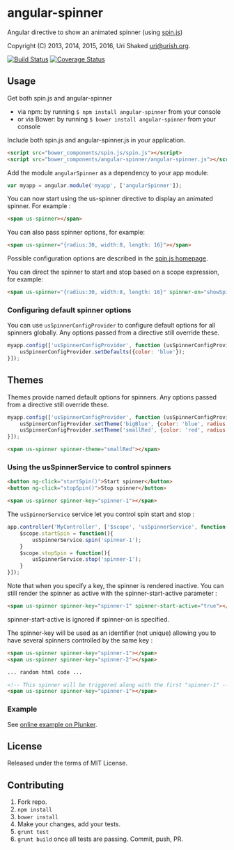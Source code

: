 # angular-spinner

Angular directive to show an animated spinner (using [spin.js](http://fgnass.github.io/spin.js/))

Copyright (C) 2013, 2014, 2015, 2016, Uri Shaked <uri@urish.org>.

[![Build Status](https://travis-ci.org/urish/angular-spinner.png?branch=master)](https://travis-ci.org/urish/angular-spinner)
[![Coverage Status](https://coveralls.io/repos/urish/angular-spinner/badge.png)](https://coveralls.io/r/urish/angular-spinner)


## Usage

Get both spin.js and angular-spinner

- via npm: by running ``` $ npm install angular-spinner ``` from your console
- or via Bower: by running ``` $ bower install angular-spinner ``` from your console

Include both spin.js and angular-spinner.js in your application.

```html
<script src="bower_components/spin.js/spin.js"></script>
<script src="bower_components/angular-spinner/angular-spinner.js"></script>
```

Add the module `angularSpinner` as a dependency to your app module:

```js
var myapp = angular.module('myapp', ['angularSpinner']);
```

You can now start using the us-spinner directive to display an animated
spinner. For example :

```html
<span us-spinner></span>
```

You can also pass spinner options, for example:

```html
<span us-spinner="{radius:30, width:8, length: 16}"></span>
```

Possible configuration options are described in the [spin.js homepage](http://fgnass.github.io/spin.js/).

You can direct the spinner to start and stop based on a scope expression, for example:

```html
<span us-spinner="{radius:30, width:8, length: 16}" spinner-on="showSpinner"></span>
```


### Configuring default spinner options

You can use `usSpinnerConfigProvider` to configure default options for all spinners globally. Any options passed from a directive still override these.

```js
myapp.config(['usSpinnerConfigProvider', function (usSpinnerConfigProvider) {
    usSpinnerConfigProvider.setDefaults({color: 'blue'});
}]);
```

## Themes

Themes provide named default options for spinners. Any options passed from a directive still override these.

```js
myapp.config(['usSpinnerConfigProvider', function (usSpinnerConfigProvider) {
    usSpinnerConfigProvider.setTheme('bigBlue', {color: 'blue', radius: 20});
    usSpinnerConfigProvider.setTheme('smallRed', {color: 'red', radius: 6});
}]);
```

```html
<span us-spinner spinner-theme="smallRed"></span>
```

### Using the usSpinnerService to control spinners

```html
<button ng-click="startSpin()">Start spinner</button>
<button ng-click="stopSpin()">Stop spinner</button>

<span us-spinner spinner-key="spinner-1"></span>
```

The `usSpinnerService` service let you control spin start and stop :

```js
app.controller('MyController', ['$scope', 'usSpinnerService', function($scope, usSpinnerService){
    $scope.startSpin = function(){
        usSpinnerService.spin('spinner-1');
    }
    $scope.stopSpin = function(){
        usSpinnerService.stop('spinner-1');
    }
}]);
```

Note that when you specify a key, the spinner is rendered inactive.
You can still render the spinner as active with the spinner-start-active parameter :
```html
<span us-spinner spinner-key="spinner-1" spinner-start-active="true"></span>
```

spinner-start-active is ignored if spinner-on is specified.

The spinner-key will be used as an identifier (not unique) allowing you to have several spinners controlled by the same key :

```html
<span us-spinner spinner-key="spinner-1"></span>
<span us-spinner spinner-key="spinner-2"></span>

... random html code ...

<!-- This spinner will be triggered along with the first "spinner-1" -->
<span us-spinner spinner-key="spinner-1"></span>
```

### Example

See [online example on Plunker](http://plnkr.co/edit/BGLUYcylbIVJRz6ztbhf?p=preview).

## License

Released under the terms of MIT License.

## Contributing

1. Fork repo.
2. `npm install`
3. `bower install`
4. Make your changes, add your tests.
5. `grunt test`
6. `grunt build` once all tests are passing. Commit, push, PR.
